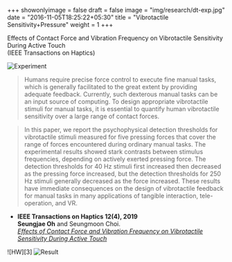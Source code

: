 +++
showonlyimage = false
draft = false
image = "img/research/dt-exp.jpg"
date = "2016-11-05T18:25:22+05:30"
title = "Vibrotactile Sensitivity+Pressure"
weight = 1
+++

Effects of Contact Force and Vibration Frequency on Vibrotactile Sensitivity During Active Touch<br>(IEEE Transactions on Haptics)
<!--more-->

![Experiment][1]

>Humans require precise force control to execute fine manual tasks, which is generally facilitated to the great extent by providing adequate feedback. Currently, such dexterous manual tasks can be an input source of computing. To design appropriate vibrotactile stimuli for manual tasks, it is essential to quantify human vibrotactile sensitivity over a large range of contact forces. 

>In this paper, we report the psychophysical detection thresholds for vibrotactile stimuli measured for five pressing forces that cover the range of forces encountered during ordinary manual tasks. The experimental results showed stark contrasts between stimulus frequencies, depending on actively exerted pressing force. The detection thresholds for 40 Hz stimuli first increased then decreased as the pressing force increased, but the detection thresholds for 250 Hz stimuli generally decreased as the force increased. These results have immediate consequences on the design of vibrotactile feedback for manual tasks in many applications of tangible interaction, tele-operation, and VR.

* **IEEE Transactions on Haptics 12(4), 2019**<br>**Seungjae Oh** and Seungmoon Choi.<br>*[Effects of Contact Force and Vibration Frequency on Vibrotactile Sensitivity During Active Touch](https://doi.org/10.1109/TOH.2019.2929521)*
<!-- * Link: [Full Paper](https://doi.org/10.1109/TOH.2019.2929521) -->

![HW][3]
![Result][2]


[1]: /img/research/dt-exp.jpg
[2]: /img/research/dt-res.png
[2]: /img/research/dt-hw.png
